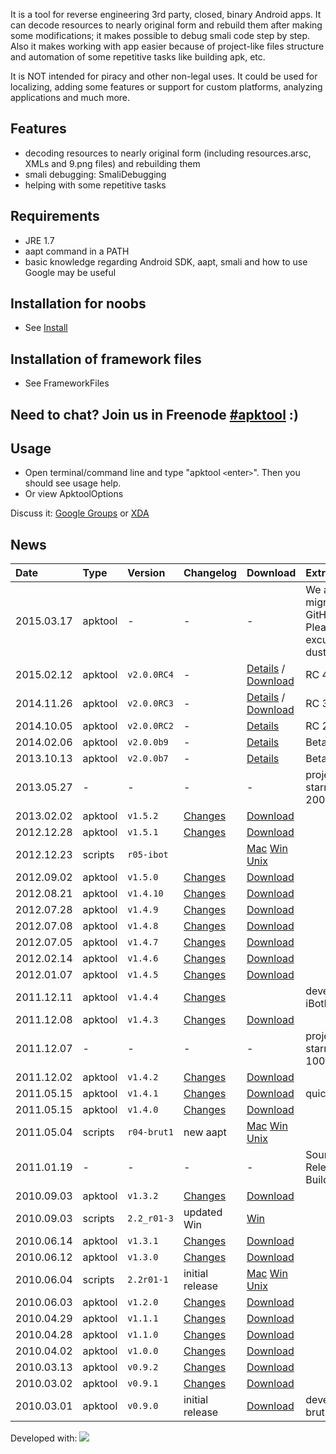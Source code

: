 It is a tool for reverse engineering 3rd party, closed, binary Android apps. It can decode resources to nearly original form and rebuild them after making some modifications; it makes possible to debug smali code step by step. Also it makes working with app easier because of project-like files structure and automation of some repetitive tasks like building apk, etc.

It is NOT intended for piracy and other non-legal uses. It could be used for localizing, adding some features or support for custom platforms, analyzing applications and much more.

## Features ##

  * decoding resources to nearly original form (including resources.arsc, XMLs and 9.png files) and rebuilding them
  * smali debugging: SmaliDebugging
  * helping with some repetitive tasks

## Requirements ##

  * JRE 1.7
  * aapt command in a PATH
  * basic knowledge regarding Android SDK, aapt, smali and how to use Google may be useful

## Installation for noobs ##

  * See [Install](Install.md)

## Installation of framework files ##

  * See FrameworkFiles

## Need to chat? Join us in Freenode [#apktool](http://webchat.freenode.net/?channels=apktool) :) ##

## Usage ##

  * Open terminal/command line and type "apktool `<`enter`>`". Then you should see usage help.
  * Or view ApktoolOptions

Discuss it: [Google Groups](http://groups.google.com/group/apktool) or [XDA](http://forum.xda-developers.com/showthread.php?t=1755243)

## News ##

| **Date** | **Type** | **Version** | **Changelog** | **Download** | **Extras** |
|:---------|:---------|:------------|:--------------|:-------------|:-----------|
| 2015.03.17 | apktool | - | - | - | We are migrating to GitHub. Please excuse our dust! |
| 2015.02.12 | apktool | `v2.0.0RC4` | - | [Details](http://connortumbleson.com/2015/02/12/apktool-2-0-0-rc4-released/) / [Download](https://bitbucket.org/iBotPeaches/apktool/downloads/apktool_2.0.0rc4.jar) | RC 4 |
| 2014.11.26 | apktool | `v2.0.0RC3` | - | [Details](http://connortumbleson.com/2014/11/27/apktool-rc3-released/) / [Download](https://bitbucket.org/iBotPeaches/apktool/downloads/apktool_2.0.0rc3.jar) | RC 3 |
| 2014.10.05 | apktool | `v2.0.0RC2` | - | [Details](http://connortumbleson.com/2014/10/05/apktool-2-0-0-rc2-released/) | RC 2 |
| 2014.02.06 | apktool | `v2.0.0b9` | - | [Details](http://connortumbleson.com/2014/02/06/apktool-2-0-0-beta-9-released/) | Beta 9 |
| 2013.10.13 | apktool | `v2.0.0b7` | - | [Details](http://connortumbleson.com/2013/10/13/apktool-2-0-0-beta-7-released/) | Beta 7 |
| 2013.05.27 | - | - | - | - | project starred by 2000 users! |
| 2013.02.02 | apktool | `v1.5.2` | [Changes](http://code.google.com/p/android-apktool/wiki/Changelog#1.5.2) | [Download](http://code.google.com/p/android-apktool/downloads/detail?name=apktool1.5.2.tar.bz2)|  |
| 2012.12.28 | apktool | `v1.5.1` | [Changes](http://code.google.com/p/android-apktool/wiki/Changelog#1.5.1) | [Download](http://code.google.com/p/android-apktool/downloads/detail?name=apktool1.5.1.tar.bz2)|  |
| 2012.12.23 | scripts | `r05-ibot` |  |[Mac](http://code.google.com/p/android-apktool/downloads/detail?name=apktool-install-macosx-r05-ibot.tar.bz2) [Win](http://code.google.com/p/android-apktool/downloads/detail?name=apktool-install-windows-r05-ibot.tar.bz2) [Unix](http://code.google.com/p/android-apktool/downloads/detail?name=apktool-install-linux-r05-ibot.tar.bz2) |  |
| 2012.09.02 | apktool | `v1.5.0` | [Changes](http://code.google.com/p/android-apktool/wiki/Changelog#1.5.0) | [Download](http://code.google.com/p/android-apktool/downloads/detail?name=apktool1.5.0.tar.bz2)|  |
| 2012.08.21 | apktool | `v1.4.10` | [Changes](http://code.google.com/p/android-apktool/wiki/Changelog#1.4.9) | [Download](http://code.google.com/p/android-apktool/downloads/detail?name=apktool1.4.9.tar.bz2)|  |
| 2012.07.28 | apktool | `v1.4.9` | [Changes](http://code.google.com/p/android-apktool/wiki/Changelog#1.4.8) | [Download](http://code.google.com/p/android-apktool/downloads/detail?name=apktool1.4.8.tar.bz2)|  |
| 2012.07.08 | apktool | `v1.4.8` | [Changes](http://code.google.com/p/android-apktool/wiki/Changelog#1.4.8) | [Download](http://code.google.com/p/android-apktool/downloads/detail?name=apktool1.4.8.tar.bz2)|  |
| 2012.07.05 | apktool | `v1.4.7` | [Changes](http://code.google.com/p/android-apktool/wiki/Changelog#1.4.7) | [Download](http://code.google.com/p/android-apktool/downloads/detail?name=apktool1.4.7.tar.bz2)|  |
| 2012.02.14 | apktool | `v1.4.6` | [Changes](http://code.google.com/p/android-apktool/wiki/Changelog#1.4.6) | [Download](http://code.google.com/p/android-apktool/downloads/detail?name=apktool1.4.6.tar.bz2)|  |
| 2012.01.07 | apktool | `v1.4.5` | [Changes](http://code.google.com/p/android-apktool/wiki/Changelog#1.4.5) | [Download](http://code.google.com/p/android-apktool/downloads/detail?name=apktool1.4.5.tar.bz2)|  |
| 2011.12.11 | apktool | `v1.4.4` | [Changes](http://code.google.com/p/android-apktool/wiki/Changelog#1.4.4) |  | developer: iBotPeaches |
| 2011.12.08 | apktool | `v1.4.3` | [Changes](http://code.google.com/p/android-apktool/wiki/Changelog#1.4.3) | [Download](http://code.google.com/p/android-apktool/downloads/detail?name=apktool1.4.3.tar.bz2)|  |
| 2011.12.07 | - | - | - | - | project starred by 1000 users! |
| 2011.12.02 | apktool | `v1.4.2` | [Changes](http://code.google.com/p/android-apktool/wiki/Changelog#1.4.2) | [Download](http://code.google.com/p/android-apktool/downloads/detail?name=apktool1.4.2.tar.bz2)|  |
| 2011.05.15 | apktool | `v1.4.1` | [Changes](http://code.google.com/p/android-apktool/wiki/Changelog#1.4.1) | [Download](http://code.google.com/p/android-apktool/downloads/detail?name=apktool1.4.1.tar.bz2)| quick fix |
| 2011.05.15 | apktool | `v1.4.0` | [Changes](http://code.google.com/p/android-apktool/wiki/Changelog#1.4.0) | [Download](http://code.google.com/p/android-apktool/downloads/detail?name=apktool1.4.0.tar.bz2)|  |
| 2011.05.04 | scripts | `r04-brut1` | new aapt | [Mac](http://code.google.com/p/android-apktool/downloads/detail?name=apktool-install-macosx-r04-brut1.tar.bz2) [Win](http://code.google.com/p/android-apktool/downloads/detail?name=apktool-install-windows-r04-brut1.tar.bz2) [Unix](http://code.google.com/p/android-apktool/downloads/detail?name=apktool-install-linux-r04-brut1.tar.bz2) |  |
| 2011.01.19 | - | - | - | - | Source Released BuildApktool |
| 2010.09.03 | apktool | `v1.3.2` | [Changes](http://code.google.com/p/android-apktool/wiki/Changelog#1.3.2) | [Download](http://code.google.com/p/android-apktool/downloads/detail?name=apktool1.3.2.tar.bz2)|  |
| 2010.09.03 | scripts | `2.2_r01-3` | updated Win | [Win](http://code.google.com/p/android-apktool/downloads/detail?name=apktool-install-windows-2.2_r01-3.tar.bz2) |  |
| 2010.06.14 | apktool | `v1.3.1` | [Changes](http://code.google.com/p/android-apktool/wiki/Changelog#1.3.1) | [Download](http://code.google.com/p/android-apktool/downloads/detail?name=apktool-1.3.1.tar.bz2)|  |
| 2010.06.12 | apktool | `v1.3.0` | [Changes](http://code.google.com/p/android-apktool/wiki/Changelog#1.3.0) | [Download](http://code.google.com/p/android-apktool/downloads/detail?name=apktool-1.3.0.tar.bz2)|  |
| 2010.06.04 | scripts | `2.2r01-1` | initial release | [Mac](http://code.google.com/p/android-apktool/downloads/detail?name=apktool-install-macos-2.2_r01-1.tar.bz2) [Win](http://code.google.com/p/android-apktool/downloads/detail?name=apktool-install-windows-2.2_r01-1.zip) [Unix](http://code.google.com/p/android-apktool/downloads/detail?name=apktool-install-linux-2.2_r01-1.tar.bz2) |  |
| 2010.06.03 | apktool | `v1.2.0` | [Changes](http://code.google.com/p/android-apktool/wiki/Changelog#1.2.0) | [Download](http://code.google.com/p/android-apktool/downloads/detail?name=apktool-1.2.0.tar.bz2)|  |
| 2010.04.29 | apktool | `v1.1.1` | [Changes](http://code.google.com/p/android-apktool/wiki/Changelog#1.1.1) | [Download](http://code.google.com/p/android-apktool/downloads/detail?name=apktool-1.1.1.tar.bz2)|  |
| 2010.04.28 | apktool | `v1.1.0` | [Changes](http://code.google.com/p/android-apktool/wiki/Changelog#1.1.0) | [Download](http://code.google.com/p/android-apktool/downloads/detail?name=apktool-1.1.0.tar.bz2)|  |
| 2010.04.02 | apktool | `v1.0.0` | [Changes](http://code.google.com/p/android-apktool/wiki/Changelog#1.0.0) | [Download](http://code.google.com/p/android-apktool/downloads/detail?name=apktool-1.0.0.tar.bz2)|  |
| 2010.03.13 | apktool | `v0.9.2` | [Changes](http://code.google.com/p/android-apktool/wiki/Changelog#0.9.2) | [Download](http://code.google.com/p/android-apktool/downloads/detail?name=apktool-0.9.2.tar.bz2)|  |
| 2010.03.02 | apktool | `v0.9.1` | [Changes](http://code.google.com/p/android-apktool/wiki/Changelog#0.9.1) | [Download](http://code.google.com/p/android-apktool/downloads/detail?name=apktool-0.9.1.tar.bz2)|  |
| 2010.03.01 | apktool | `v0.9.0` | initial release | [Download](http://code.google.com/p/android-apktool/downloads/detail?name=apktool-0.9.0.tar.bz2)| developer: brut.alll |



Developed with: [![](http://www.jetbrains.com/idea/opensource/img/all/banners/idea125x37_white.gif)](http://www.jetbrains.com/idea/)